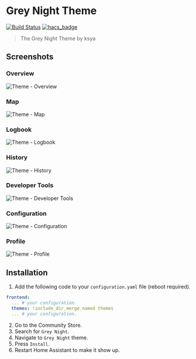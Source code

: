 # Grey Night Theme

[![Build Status](https://www.travis-ci.org/home-assistant-community-themes/grey-night.svg?branch=master)](https://www.travis-ci.org/home-assistant-community-themes/grey-night)
[![hacs_badge](https://img.shields.io/badge/HACS-Default-orange.svg)](https://github.com/custom-components/hacs)

> The Grey Night Theme by ksya

## Screenshots

### Overview

![Theme - Overview](https://raw.githubusercontent.com/home-assistant-community-themes/grey-night/master/docs/theme-overview.png)

### Map

![Theme - Map](https://raw.githubusercontent.com/home-assistant-community-themes/grey-night/master/docs/theme-map.png)

### Logbook

![Theme - Logbook](https://raw.githubusercontent.com/home-assistant-community-themes/grey-night/master/docs/theme-logbook.png)

### History

![Theme - History](https://raw.githubusercontent.com/home-assistant-community-themes/grey-night/master/docs/theme-history.png)

### Developer Tools

![Theme - Developer Tools](https://raw.githubusercontent.com/home-assistant-community-themes/grey-night/master/docs/theme-developer-tools.png)

### Configuration

![Theme - Configuration](https://raw.githubusercontent.com/home-assistant-community-themes/grey-night/master/docs/theme-configuration.png)

### Profile

![Theme - Profile](https://raw.githubusercontent.com/home-assistant-community-themes/grey-night/master/docs/theme-profile.png)

## Installation

1. Add the following code to your `configuration.yaml` file (reboot required).

```yaml
frontend:
  ... # your configuration.
  themes: !include_dir_merge_named themes
  ... # your configuration.
```

2. Go to the Community Store.
3. Search for `Grey Night`.
4. Navigate to `Grey Night` theme.
5. Press `Install`.
6. Restart Home Assistant to make it show up.

